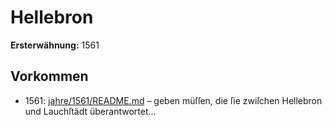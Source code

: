 # Hellebron

**Ersterwähnung:** 1561

## Vorkommen
- 1561: [jahre/1561/README.md](../jahre/1561/README.md) – geben müſſen, die ſie zwiſchen Hellebron
und Lauchſtädt überantwortet...
